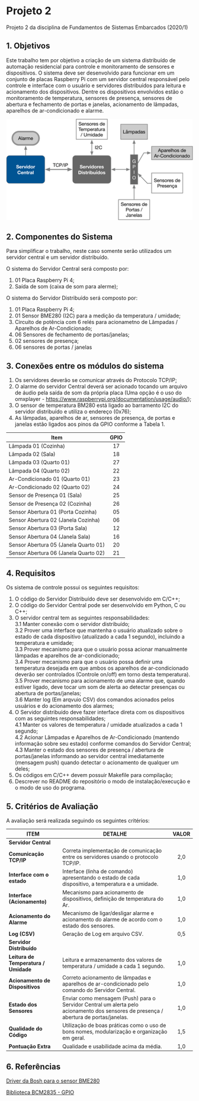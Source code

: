 # Projeto 2

Projeto 2 da disciplina de Fundamentos de Sistemas Embarcados (2020/1)

## 1. Objetivos

Este trabalho tem por objetivo a criação de um sistema distribuído de automação residencial para controle e monitoramento de sensores e dispositivos. O sistema deve ser desenvolvido para funcionar em um conjunto de placas Raspberry Pi com um servidor central responsável pelo controle e interface com o usuário e servidores distribuídos para leitura e acionamento dos dispositivos. Dentre os dispositivos envolvidos estão o monitoramento de temperatura, sensores de presença, sensores de abertura e fechamento de portas e janelas, acionamento de lâmpadas, aparelhos de ar-condicionado e alarme.

![Figura](figuras/arquitetura.png)

## 2. Componentes do Sistema

Para simplificar o trabalho, neste caso somente serão utilizados um servidor central e um servidor distribuído.

O sistema do Servidor Central será composto por:
1. 01 Placa Raspberry Pi 4;
2. Saída de som (caixa de som para alerme);

O sistema do Servidor Distribuído será composto por:
1. 01 Placa Raspberry Pi 4;
2. 01 Sensor BME280 (I2C) para a medição da temperatura / umidade;
3. Circuito de potência com 6 relés para acionametno de Lâmpadas / Aparelhos de Ar-Condicionado;
4. 06 Sensores de fechamento de portas/janelas;
5. 02 sensores de presença;
6. 06 sensores de portas / janelas

## 3. Conexões entre os módulos do sistema

1. Os servidores deverão se comunicar através do Protocolo TCP/IP;
2. O alarme do servidor Central deverá ser acionado tocando um arquivo de áudio pela saída de som da própria placa (Uma opção é o uso do omxplayer - https://www.raspberrypi.org/documentation/usage/audio/);
3. O sensor de temperatura BM280 está ligado ao barramento I2C do servidor distribuído e utiliza o endereço (0x76);
4. As lâmpadas, aparelhos de ar, sensores de presença, de portas e janelas estão ligados aos pinos da GPIO conforme a Tabela 1.

| Item                                 | GPIO |
|--------------------------------------|:----:|
| Lâmpada 01 (Cozinha)                 |  17  |
| Lâmpada 02 (Sala)                    |  18  |
| Lâmpada 03 (Quarto 01)               |  27  |
| Lâmpada 04 (Quarto 02)               |  22  |
| Ar-Condicionado 01 (Quarto 01)       |  23  |
| Ar-Condicionado 02 (Quarto 02)       |  24  |
| Sensor de Presença 01 (Sala)         |  25  |
| Sensor de Presença 02 (Cozinha)      |  26  |
| Sensor Abertura 01 (Porta Cozinha)   |  05  |
| Sensor Abertura 02 (Janela Cozinha)  |  06  |
| Sensor Abertura 03 (Porta Sala)      |  12  |
| Sensor Abertura 04 (Janela Sala)     |  16  |
| Sensor Abertura 05 (Janela Quarto 01)|  20  |
| Sensor Abertura 06 (Janela Quarto 02)|  21  |


## 4. Requisitos

Os sistema de controle possui os seguintes requisitos:
1. O código do Servidor Distribuído deve ser desenvolvido em C/C++;
2. O código do Servidor Central pode ser desenvolvido em Python, C ou C++;
3. O servidor central tem as seguintes responsabilidades:  
    3.1 Manter conexão com o servidor distribuído;  
    3.2 Prover uma interface que mantenha o usuário atualizado sobre o estado de cada dispositivo (atualizado a cada 1 segundo), incluindo a temperatura e umidade;  
    3.3 Prover mecanismo para que o usuário possa acionar manualmente lâmpadas e aparelhos de ar-condicionado;  
    3.4 Prover mecanismo para que o usuário possa definir uma temperatura desejada em que ambos os aparelhos de ar-condicionado deverão ser controlados (Controle on/off) em torno desta temperatura).  
    3.5 Prover mecanismo para acionamento de uma alarme que, quando estiver ligado, deve tocar um som de alerta ao detectar presenças ou abertura de portas/janelas;  
    3.6 Manter log (Em arqvuio CSV) dos comandos acionados pelos usuários e do acionamento dos alarmes;  
4. O Servidor distribuído deve fazer interface direta com os dispositivos com as seguintes responsabilidades;  
    4.1 Manter os valores de temperatura / umidade atualizados a cada 1 segundo;  
    4.2 Acionar Lâmpadas e Aparelhos de Ar-Condicionado (mantendo informação sobre seu estado) conforme comandos do Servidor Central;  
    4.3 Manter o estado dos sensores de presença / abertura de portas/janelas informando ao servidor central imediatamente (mensagem push) quando detectar o acionamento de qualquer um deles;  
5. Os códigos em C/C++ devem possuir Makefile para compilação;
6. Descrever no README do repositório o modo de instalação/execução e o modo de uso do programa.

## 5. Critérios de Avaliação

A avaliação será realizada seguindo os seguintes critérios:

|   ITEM    |   DETALHE  |   VALOR   |
|-----------|------------|:---------:|
|**Servidor Central**    |       |       |
|**Comunicação TCP/IP**  |   Correta implementação de comunicação entre os servidores usando o protocolo TCP/IP. |   2,0   |
|**Interface com o estado**  |   Interface (linha de comando) apresentando o estado de cada dispositivo, a temperatura e a umidade.  |   1,0   |
|**Interface (Acionamento)** |   Mecanismo para acionamento de dispositivos, definição de temperatura do Ar. |   1,0   |
|**Acionamento do Alarme**   |   Mecanismo de ligar/desligar alarme e acionamento do alarme de acordo com o estado dos sensores. |   1,0   |
|**Log (CSV)**   |   Geração de Log em arquivo CSV.  |   0,5 |
|**Servidor Distribuído**    |       |       |
|**Leitura de Temperatura / Umidade**    |   Leitura e armazenamento dos valores de temperatura / umidade a cada 1 segundo.  |   1,0   |
|**Acionamento de Dispositivos** |   Correto acionamento de lâmpadas e aparelhos de ar-condicionado pelo comando do Servidor Central.    |   1,0   |
|**Estado dos Sensores** |   Enviar como mensagem (Push) para o Servidor Central um alerta pelo acionamento dos sensores de presença / abertura de portas/janelas.   |   1,0  |
|**Qualidade do Código** |   Utilização de boas práticas como o uso de bons nomes, modularização e organização em geral. |   1,5 |
|**Pontuação Extra** |   Qualidade e usabilidade acima da média. |   1,0   |


## 6. Referências

[Driver da Bosh para o sensor BME280](https://github.com/BoschSensortec/BME280_driver)

[Biblioteca BCM2835 - GPIO](http://www.airspayce.com/mikem/bcm2835/)
